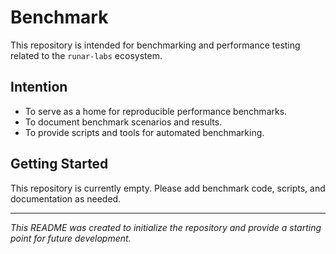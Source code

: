 # Benchmark

This repository is intended for benchmarking and performance testing related to the `runar-labs` ecosystem.

## Intention

- To serve as a home for reproducible performance benchmarks.
- To document benchmark scenarios and results.
- To provide scripts and tools for automated benchmarking.

## Getting Started

This repository is currently empty. Please add benchmark code, scripts, and documentation as needed.

---

*This README was created to initialize the repository and provide a starting point for future development.*
